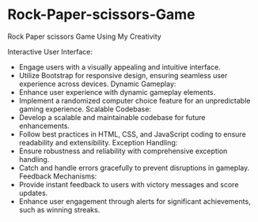 # Rock-Paper-scissors-Game
Rock Paper scissors Game Using My Creativity

Interactive User Interface:
 * Engage users with a visually appealing and intuitive interface.
 * Utilize Bootstrap for responsive design, ensuring seamless user experience across devices.
Dynamic Gameplay:
 * Enhance user experience with dynamic gameplay elements.
 * Implement a randomized computer choice feature for an unpredictable gaming experience.
Scalable Codebase:
  * Develop a scalable and maintainable codebase for future enhancements.
  * Follow best practices in HTML, CSS, and JavaScript coding to ensure readability and extensibility.
Exception Handling:
  * Ensure robustness and reliability with comprehensive exception handling.
  * Catch and handle errors gracefully to prevent disruptions in gameplay.
Feedback Mechanisms:
  * Provide instant feedback to users with victory messages and score updates.
  * Enhance user engagement through alerts for significant achievements, such as winning streaks.
